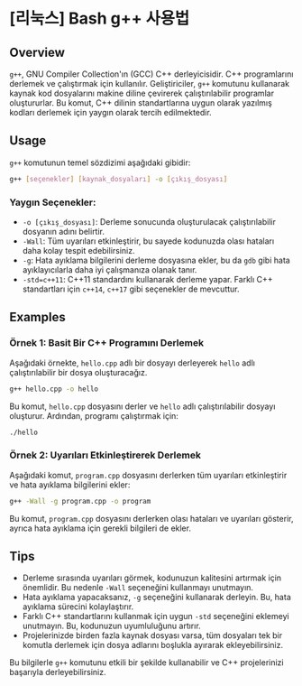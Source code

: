 # [리눅스] Bash g++ 사용법

## Overview
`g++`, GNU Compiler Collection'ın (GCC) C++ derleyicisidir. C++ programlarını derlemek ve çalıştırmak için kullanılır. Geliştiriciler, `g++` komutunu kullanarak kaynak kod dosyalarını makine diline çevirerek çalıştırılabilir programlar oluştururlar. Bu komut, C++ dilinin standartlarına uygun olarak yazılmış kodları derlemek için yaygın olarak tercih edilmektedir.

## Usage
`g++` komutunun temel sözdizimi aşağıdaki gibidir:

```bash
g++ [seçenekler] [kaynak_dosyaları] -o [çıkış_dosyası]
```

### Yaygın Seçenekler:
- `-o [çıkış_dosyası]`: Derleme sonucunda oluşturulacak çalıştırılabilir dosyanın adını belirtir.
- `-Wall`: Tüm uyarıları etkinleştirir, bu sayede kodunuzda olası hataları daha kolay tespit edebilirsiniz.
- `-g`: Hata ayıklama bilgilerini derleme dosyasına ekler, bu da `gdb` gibi hata ayıklayıcılarla daha iyi çalışmanıza olanak tanır.
- `-std=c++11`: C++11 standardını kullanarak derleme yapar. Farklı C++ standartları için `c++14`, `c++17` gibi seçenekler de mevcuttur.

## Examples
### Örnek 1: Basit Bir C++ Programını Derlemek
Aşağıdaki örnekte, `hello.cpp` adlı bir dosyayı derleyerek `hello` adlı çalıştırılabilir bir dosya oluşturacağız.

```bash
g++ hello.cpp -o hello
```

Bu komut, `hello.cpp` dosyasını derler ve `hello` adlı çalıştırılabilir dosyayı oluşturur. Ardından, programı çalıştırmak için:

```bash
./hello
```

### Örnek 2: Uyarıları Etkinleştirerek Derlemek
Aşağıdaki komut, `program.cpp` dosyasını derlerken tüm uyarıları etkinleştirir ve hata ayıklama bilgilerini ekler:

```bash
g++ -Wall -g program.cpp -o program
```

Bu komut, `program.cpp` dosyasını derlerken olası hataları ve uyarıları gösterir, ayrıca hata ayıklama için gerekli bilgileri de ekler.

## Tips
- Derleme sırasında uyarıları görmek, kodunuzun kalitesini artırmak için önemlidir. Bu nedenle `-Wall` seçeneğini kullanmayı unutmayın.
- Hata ayıklama yapacaksanız, `-g` seçeneğini kullanarak derleyin. Bu, hata ayıklama sürecini kolaylaştırır.
- Farklı C++ standartlarını kullanmak için uygun `-std` seçeneğini eklemeyi unutmayın. Bu, kodunuzun uyumluluğunu artırır.
- Projelerinizde birden fazla kaynak dosyası varsa, tüm dosyaları tek bir komutla derlemek için dosya adlarını boşlukla ayırarak ekleyebilirsiniz.

Bu bilgilerle `g++` komutunu etkili bir şekilde kullanabilir ve C++ projelerinizi başarıyla derleyebilirsiniz.